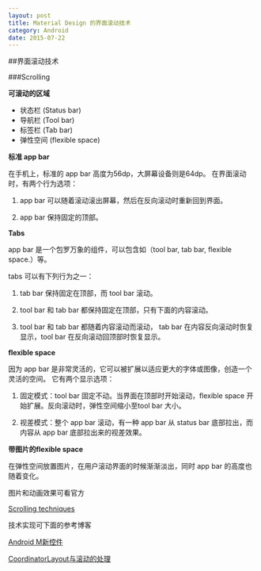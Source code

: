 ```yaml
---
layout: post
title: Material Design 的界面滚动技术
category: Android
date: 2015-07-22
---
```

##界面滚动技术

###Scrolling

**可滚动的区域**

- 状态栏 (Status bar)
- 导航栏 (Tool bar)
- 标签栏 (Tab bar)
- 弹性空间 (flexible space)

<!-- more -->

**标准 app bar**

在手机上，标准的 app bar 高度为56dp，大屏幕设备则是64dp。
在界面滚动时，有两个行为选项：

1. app bar 可以随着滚动滚出屏幕，然后在反向滚动时重新回到界面。

2. app bar 保持固定的顶部。

**Tabs**

app bar 是一个包罗万象的组件，可以包含如（tool bar, tab bar, flexible space.）等。

tabs 可以有下列行为之一：

1. tab bar 保持固定在顶部，而 tool bar 滚动。

2. tool bar 和 tab bar 都保持固定在顶部，只有下面的内容滚动。

3. tool bar 和 tab bar 都随着内容滚动而滚动， tab bar 在内容反向滚动时恢复显示，tool bar 在反向滚动回顶部时恢复显示。


**flexible space**

因为 app bar 是非常灵活的，它可以被扩展以适应更大的字体或图像，创造一个灵活的空间。
它有两个显示选项：

1. 固定模式：tool bar 固定不动。当界面在顶部时开始滚动，flexible space 开始扩展。反向滚动时，弹性空间缩小至tool bar 大小。  

2. 视差模式：整个 app bar 滚动，有一种 app bar 从 status bar 底部拉出，而内容从 app bar 底部拉出来的视差效果。


**带图片的flexible space**


在弹性空间放置图片，在用户滚动界面的时候渐渐淡出，同时 app bar 的高度也随着变化。

图片和动画效果可看官方

[Scrolling techniques](http://www.google.com/design/spec/patterns/scrolling-techniques.html#)


技术实现可下面的参考博客

[Android M新控件](http://blog.csdn.net/feiduclear_up/article/details/46514791)

[CoordinatorLayout与滚动的处理](http://www.jcodecraeer.com/a/anzhuokaifa/androidkaifa/2015/0717/3196.html)
